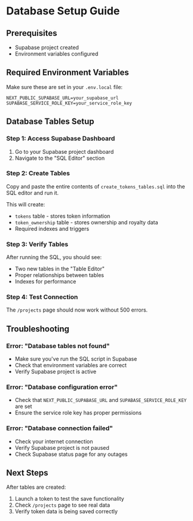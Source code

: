 # Database Setup Guide

## Prerequisites
- Supabase project created
- Environment variables configured

## Required Environment Variables
Make sure these are set in your `.env.local` file:
```
NEXT_PUBLIC_SUPABASE_URL=your_supabase_url
SUPABASE_SERVICE_ROLE_KEY=your_service_role_key
```

## Database Tables Setup

### Step 1: Access Supabase Dashboard
1. Go to your Supabase project dashboard
2. Navigate to the "SQL Editor" section

### Step 2: Create Tables
Copy and paste the entire contents of `create_tokens_tables.sql` into the SQL editor and run it.

This will create:
- `tokens` table - stores token information
- `token_ownership` table - stores ownership and royalty data
- Required indexes and triggers

### Step 3: Verify Tables
After running the SQL, you should see:
- Two new tables in the "Table Editor"
- Proper relationships between tables
- Indexes for performance

### Step 4: Test Connection
The `/projects` page should now work without 500 errors.

## Troubleshooting

### Error: "Database tables not found"
- Make sure you've run the SQL script in Supabase
- Check that environment variables are correct
- Verify Supabase project is active

### Error: "Database configuration error"
- Check that `NEXT_PUBLIC_SUPABASE_URL` and `SUPABASE_SERVICE_ROLE_KEY` are set
- Ensure the service role key has proper permissions

### Error: "Database connection failed"
- Check your internet connection
- Verify Supabase project is not paused
- Check Supabase status page for any outages

## Next Steps
After tables are created:
1. Launch a token to test the save functionality
2. Check `/projects` page to see real data
3. Verify token data is being saved correctly

